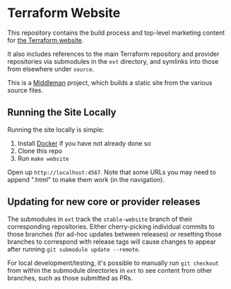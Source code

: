 # Terraform Website

This repository contains the build process and top-level marketing content
for [the Terraform website][terraform].

It also includes references to the main Terraform repository and provider
repositories via submodules in the `ext` directory, and symlinks into those
from elsewhere under `source`.

This is a [Middleman][middleman] project, which builds a static site from
the various source files.

[middleman]: https://www.middlemanapp.com
[terraform]: https://www.terraform.io

## Running the Site Locally

Running the site locally is simple:

1. Install [Docker](https://docs.docker.com/engine/installation/) if you have not already done so
2. Clone this repo
3. Run `make website`

Open up `http://localhost:4567`. Note that some URLs you may need to append
".html" to make them work (in the navigation).

## Updating for new core or provider releases

The submodules in `ext` track the `stable-website` branch of their
corresponding repositories. Either cherry-picking individual commits to those
branches (for ad-hoc updates between releases) or resetting those branches
to correspond with release tags will cause changes to appear after running
`git submodule update --remote`.

For local development/testing, it's possible to manually run `git checkout`
from within the submodule directories in `ext` to see content from other
branches, such as those submitted as PRs.
